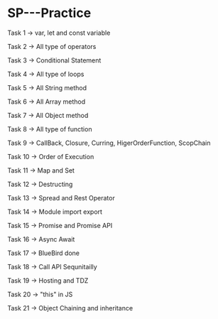 # SP---Practice

Task 1 -> var, let and const variable

Task 2 -> All type of operators

Task 3 -> Conditional Statement

Task 4 -> All type of loops

Task 5 -> All String method

Task 6 -> All Array method

Task 7 -> All Object method

Task 8 -> All type of function

Task 9 -> CallBack, Closure, Curring, HigerOrderFunction, ScopChain

Task 10 -> Order of Execution 

Task 11 -> Map and Set

Task 12 -> Destructing 

Task 13 -> Spread and Rest Operator

Task 14 -> Module import export 

Task 15 -> Promise and Promise API

Task 16 -> Async Await 

Task 17 -> BlueBird done

Task 18 -> Call API Sequnitailly 

Task 19 -> Hosting and TDZ

Task 20 -> "this" in JS

Task 21 -> Object Chaining and inheritance 